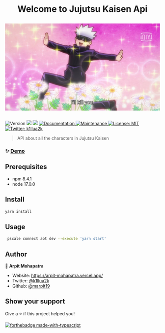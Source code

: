 <h1 align="center">Welcome to Jujutsu Kaisen Api</h1>

<h2 align="center">
<img align='left' src="images/pic.jpg" alt="chad">
</h2>

<p>&nbsp;</p>

<p>
  <img alt="Version" src="https://img.shields.io/badge/version-1.0.0-blue.svg?cacheSeconds=2592000" />
  <img src="https://img.shields.io/badge/npm-8.4.1-blue.svg" />
  <img src="https://img.shields.io/badge/node-17.0.0-blue.svg" />
  <a href="https://github.com/marpit19/Jujutsu-Kaisen-API/blob/main/README.md" target="_blank">
    <img alt="Documentation" src="https://img.shields.io/badge/documentation-yes-brightgreen.svg" />
  </a>
  <a href="https://github.com/marpit19/Attack-on-Titan-API/graphs/commit-activity" target="_blank">
    <img alt="Maintenance" src="https://img.shields.io/badge/Maintained%3F-yes-green.svg" />
  </a>
  <a href="#" target="_blank">
    <img alt="License: MIT" src="https://img.shields.io/github/license/marpit19/Jujutsu Kaisen Api" />
  </a>
  <a href="https://twitter.com/k1llua2k" target="_blank">
    <img alt="Twitter: k1llua2k" src="https://img.shields.io/twitter/follow/k1llua2k.svg?style=social" />
  </a>
</p>

> API about all the characters in Jujutsu Kaisen

### ✨ [Demo](http://localhost:3000/api/characters/)

## Prerequisites

- npm 8.4.1
- node 17.0.0

## Install

```sh
yarn install
```

## Usage

```sh
 pscale connect aot dev --execute 'yarn start'
```

## Author

👤 **Arpit Mohapatra**

* Website: https://arpit-mohapatra.vercel.app/
* Twitter: [@k1llua2k](https://twitter.com/k1llua2k)
* Github: [@marpit19](https://github.com/marpit19)

## Show your support

Give a ⭐️ if this project helped you!

[![forthebadge made-with-typescript](http://ForTheBadge.com/images/badges/made-with-typescript.svg)](https://typescript.dev/)
